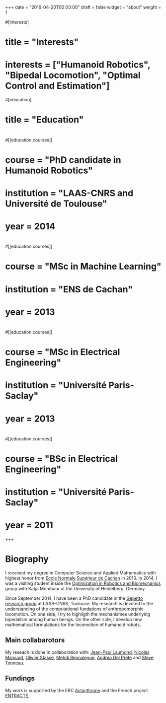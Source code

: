 +++
date = "2016-04-20T00:00:00"
draft = false
widget = "about"
weight = 1

#[interests]
#  title = "Interests"
#  interests =  ["Humanoid Robotics", "Bipedal Locomotion", "Optimal Control and Estimation"]

#[education]
#  title = "Education"
#
#[[education.courses]]
#  course = "PhD candidate in Humanoid Robotics"
#  institution = "LAAS-CNRS and Université de Toulouse"
#  year = 2014
#
#[[education.courses]]
#  course = "MSc in Machine Learning"
#  institution = "ENS de Cachan"
#  year = 2013
#
#[[education.courses]]
#  course = "MSc in Electrical Engineering"
#  institution = "Université Paris-Saclay"
#  year = 2013
#
#[[education.courses]]
#  course = "BSc in Electrical Engineering"
#  institution = "Université Paris-Saclay"
#  year = 2011

+++

# Biography

I received my degree in Computer Science and Applied Mathematics with highest honor from [Ecole Normale Supérieur de Cachan](http://www.ens-cachan.fr/version-anglaise/) in 2013. In 2014, I was a visiting student inside the [Optimization in Robotics and Biomechanics](http://orb.iwr.uni-heidelberg.de) group with Katja Mombaur at the University of Heidelberg, Germany. 

Since September 2014, I have been a PhD candidate in the [Gepetto research group](http://projects.laas.fr/gepetto/index.php) at LAAS-CNRS, Toulouse. My research is devoted to the understanding of the computational fundations of anthropomorphic locomotion. On one side, I try to highligth the mechanismes underlying bipedalism among human beings. On the other side, I develop new mathematical formulations for the locomotion of humanoid robots.

## Main collabarotors

My reseach is done in collaboration with:
[Jean-Paul Laumond](http://homepages.laas.fr/jpl), [Nicolas Mansard](http://projects.laas.fr/gepetto/index.php/Members/NicolasMansard), [Olivier Stasse](https://homepages.laas.fr/ostasse/drupal/node/11), [Mehdi Bennalegue](http://mehdi.benallegue.com), [Andrea Del Prete](http://projects.laas.fr/gepetto/index.php/Members/AndreaDelPrete) and [Steve Tonneau](http://www.stevetonneau.fr).

## Fundings

My work is supported by the ERC [Actanthrope](http://actanthrope.laas.fr) and the French project [ENTRACTE](http://homepages.laas.fr/nmansard/entracte/index.php).
